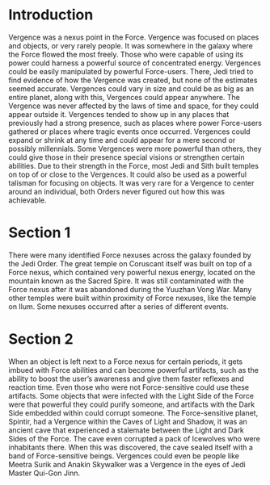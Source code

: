# Introduction

Vergence was a nexus point in the Force.
Vergence was focused on places and objects, or very rarely people.
It was somewhere in the galaxy where the Force flowed the most freely.
Those who were capable of using its power could harness a powerful source of concentrated energy.
Vergences could be easily manipulated by powerful Force-users.
There, Jedi tried to find evidence of how the Vergence was created, but none of the estimates seemed accurate.
Vergences could vary in size and could be as big as an entire planet, along with this, Vergences could appear anywhere.
The Vergence was never affected by the laws of time and space, for they could appear outside it.
Vergences tended to show up in any places that previously had a strong presence, such as places where power Force-users gathered or places where tragic events once occurred.
Vergences could expand or shrink at any time and could appear for a mere second or possibly millennials.
Some Vergences were more powerful than others, they could give those in their presence special visions or strengthen certain abilities.
Due to their strength in the Force, most Jedi and Sith built temples on top of or close to the Vergences.
It could also be used as a powerful talisman for focusing on objects.
It was very rare for a Vergence to center around an individual, both Orders never figured out how this was achievable.

# Section 1

There were many identified Force nexuses across the galaxy founded by the Jedi Order.
The great temple on Coruscant itself was built on top of a Force nexus, which contained very powerful nexus energy, located on the mountain known as the Sacred Spire.
It was still contaminated with the Force nexus after it was abandoned during the Yuuzhan Vong War.
Many other temples were built within  proximity of Force nexuses, like the temple on Ilum.
Some nexuses occurred after a series of different events.

# Section 2

When an object is left next to a Force nexus for certain periods, it gets imbued with Force abilities and can become powerful artifacts, such as the ability to boost the user’s awareness and give them faster reflexes and reaction time.
Even those who were not Force-sensitive could use these artifacts.
Some objects that were infected with the Light Side of the Force were that powerful they could purify someone, and artifacts with the Dark Side embedded within could corrupt someone.
The Force-sensitive planet, Spintir, had a Vergence within the Caves of Light and Shadow, it was an ancient cave that experienced a stalemate between the Light and Dark Sides of the Force.
The cave even corrupted a pack of Icewolves who were inhabitants there.
When this was discovered, the cave sealed itself with a band of Force-sensitive beings.
Vergences could even be people like Meetra Surik and Anakin Skywalker was a Vergence in the eyes of Jedi Master Qui-Gon Jinn.

